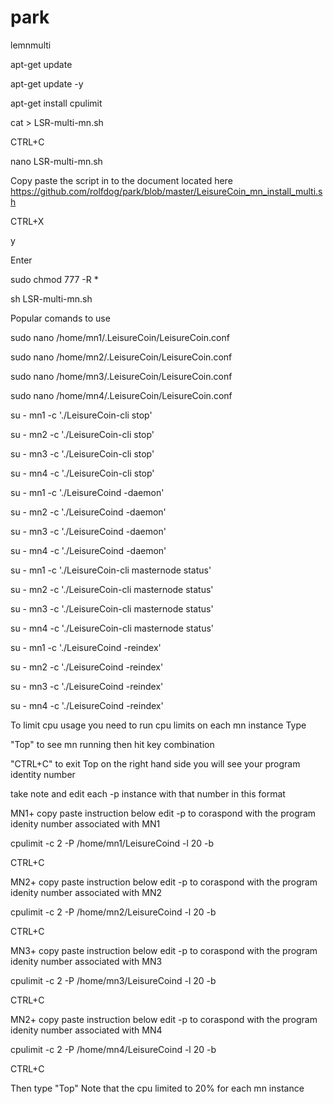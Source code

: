 # park
lemnmulti

apt-get update

apt-get update -y

apt-get install cpulimit

cat > LSR-multi-mn.sh

CTRL+C

nano LSR-multi-mn.sh

Copy paste the script in to the document located here https://github.com/rolfdog/park/blob/master/LeisureCoin_mn_install_multi.sh

CTRL+X

y

Enter

sudo chmod 777 -R *

sh LSR-multi-mn.sh

Popular comands to use

sudo nano /home/mn1/.LeisureCoin/LeisureCoin.conf

sudo nano /home/mn2/.LeisureCoin/LeisureCoin.conf 

sudo nano /home/mn3/.LeisureCoin/LeisureCoin.conf 

sudo nano /home/mn4/.LeisureCoin/LeisureCoin.conf 

su - mn1 -c './LeisureCoin-cli stop'

su - mn2 -c './LeisureCoin-cli stop' 

su - mn3 -c './LeisureCoin-cli stop'  

su - mn4 -c './LeisureCoin-cli stop'

su - mn1 -c './LeisureCoind -daemon'  

su - mn2 -c './LeisureCoind -daemon'

su - mn3 -c './LeisureCoind -daemon' 

su - mn4 -c './LeisureCoind -daemon'

su - mn1 -c './LeisureCoin-cli masternode status'

su - mn2 -c './LeisureCoin-cli masternode status'

su - mn3 -c './LeisureCoin-cli masternode status'

su - mn4 -c './LeisureCoin-cli masternode status'

su - mn1 -c './LeisureCoind -reindex' 

su - mn2 -c './LeisureCoind -reindex'

su - mn3 -c './LeisureCoind -reindex'

su - mn4 -c './LeisureCoind -reindex'


To limit cpu usage you need to run cpu limits on each mn instance Type

"Top" to see mn running then hit key combination 

"CTRL+C" to exit Top on the right hand side you will see your program identity number 

take note and edit each -p instance with that number in this format

MN1+ copy paste instruction below edit -p to coraspond with the program idenity number associated with MN1

cpulimit -c 2 -P /home/mn1/LeisureCoind -l 20 -b

CTRL+C

MN2+ copy paste instruction below edit -p to coraspond with the program idenity number associated with MN2

cpulimit -c 2 -P /home/mn2/LeisureCoind -l 20 -b


CTRL+C

MN3+ copy paste instruction below edit -p to coraspond with the program idenity number associated with MN3

cpulimit -c 2 -P /home/mn3/LeisureCoind -l 20 -b

CTRL+C

MN2+ copy paste instruction below edit -p to coraspond with the program idenity number associated with MN4

cpulimit -c 2 -P /home/mn4/LeisureCoind -l 20 -b

CTRL+C

Then type "Top" Note that the cpu limited to 20% for each mn instance  
